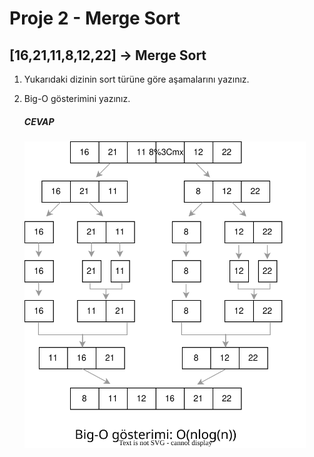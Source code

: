 # Proje 2 - Merge Sort

## [16,21,11,8,12,22] -> Merge Sort

1. Yukarıdaki dizinin sort türüne göre aşamalarını yazınız.
2. Big-O gösterimini yazınız.

   ##### CEVAP

   <img src="merge-sort-img.svg" width="450">
